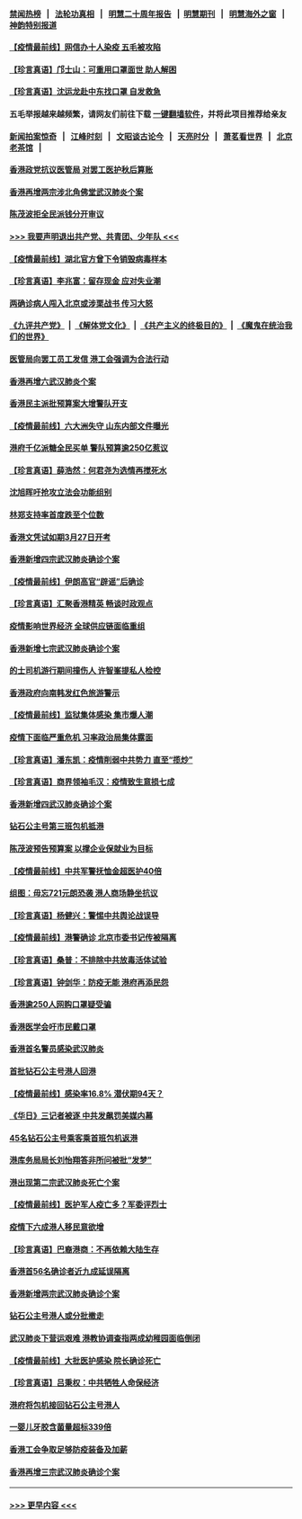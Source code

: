 #### [禁闻热榜](热点新闻.md?=0)  &nbsp;&nbsp;|&nbsp;&nbsp; [法轮功真相](https://github.com/gfw-breaker/truth/blob/master/README.md?=0) &nbsp;&nbsp;|&nbsp;&nbsp; [明慧二十周年报告](https://github.com/gfw-breaker/mh-reports/blob/master/README.md?=0) &nbsp;&nbsp;|&nbsp;&nbsp;[明慧期刊](https://github.com/gfw-breaker/mh-qikan) &nbsp;&nbsp;|&nbsp;&nbsp; [明慧海外之窗](https://github.com/gfw-breaker/mh-news/blob/master/README.md?=0) &nbsp;&nbsp;|&nbsp;&nbsp; [神韵特别报道](https://github.com/gfw-breaker/mh-news/blob/master/shenyun.md?=0)
#### [【疫情最前线】网信办十人染疫 五毛被攻陷](../pages/nsc415/n11903757.md?t=03020002) 
#### [【珍言真语】邝士山：可重用口罩面世 助人解困](../pages/nsc415/n11903875.md?t=03020002) 
#### [【珍言真语】沈运龙赴中东找口罩 自发救急](../pages/nsc415/n11903291.md?t=03020002) 
#### 五毛举报越来越频繁，请网友们前往下载 [一键翻墙软件](https://github.com/gfw-breaker/ssr-accounts)，并将此项目推荐给亲友
#### [新闻拍案惊奇](https://github.com/gfw-breaker/banned-news/blob/master/pages/link4.md) &nbsp;&nbsp;|&nbsp;&nbsp; [江峰时刻](https://github.com/gfw-breaker/banned-news/blob/master/pages/link4.md) &nbsp;&nbsp;|&nbsp;&nbsp; [文昭谈古论今](https://github.com/gfw-breaker/banned-news/blob/master/pages/link4.md) &nbsp;&nbsp;|&nbsp;&nbsp; [天亮时分](https://github.com/gfw-breaker/banned-news/blob/master/pages/link4.md) &nbsp;&nbsp;|&nbsp;&nbsp; [萧茗看世界](https://github.com/gfw-breaker/banned-news/blob/master/pages/link4.md) &nbsp;&nbsp;|&nbsp;&nbsp; [北京老茶馆](https://github.com/gfw-breaker/banned-news/blob/master/pages/link4.md) &nbsp;&nbsp;|&nbsp;&nbsp; 
#### [香港政党抗议医管局 对罢工医护秋后算账](../pages/nsc415/n11901746.md?t=03020002) 
#### [香港再增两宗涉北角佛堂武汉肺炎个案](../pages/nsc415/n11901737.md?t=03020002) 
#### [陈茂波拒全民派钱分开审议](../pages/nsc415/n11901672.md?t=03020002) 
#### [>>> 我要声明退出共产党、共青团、少年队 <<<](https://github.com/begood0513/goodnews/blob/master/quit/letter.md) 
#### [【疫情最前线】湖北官方曾下令销毁病毒样本](../pages/nsc415/n11901518.md?t=03020002) 
#### [【珍言真语】李兆富：留存现金 应对失业潮](../pages/nsc415/n11901448.md?t=03020002) 
#### [两确诊病人闯入北京或涉栗战书 传习大怒](../pages/nsc415/n11901180.md?t=03020002) 
#### [《九评共产党》](https://github.com/begood0513/9ping.md/blob/master/README.md) &nbsp;|&nbsp; [《解体党文化》](../../../../jtdwh.md/blob/master/README.md)  &nbsp;|&nbsp; [《共产主义的终极目的》](../../../../gczydzjmd.md/blob/master/README.md) &nbsp;|&nbsp; [《魔鬼在统治我们的世界》](../../../../mgztzwmdsj.md/blob/master/README.md) 
#### [医管局向罢工员工发信 港工会强调为合法行动](../pages/nsc415/n11898870.md?t=03020002) 
#### [香港再增六武汉肺炎个案](../pages/nsc415/n11898843.md?t=03020002) 
#### [香港民主派批预算案大增警队开支](../pages/nsc415/n11898813.md?t=03020002) 
#### [【疫情最前线】六大洲失守 山东内部文件曝光](../pages/nsc415/n11898455.md?t=03020002) 
#### [港府千亿派糖全民买单 警队预算逾250亿惹议](../pages/nsc415/n11898608.md?t=03020002) 
#### [【珍言真语】薛浩然：何君尧为选情再搅死水](../pages/nsc415/n11898269.md?t=03020002) 
#### [沈旭晖吁抢攻立法会功能组别](../pages/nsc415/n11896084.md?t=03020002) 
#### [林郑支持率首度跌至个位数](../pages/nsc415/n11896058.md?t=03020002) 
#### [香港文凭试如期3月27日开考](../pages/nsc415/n11896055.md?t=03020002) 
#### [香港新增四宗武汉肺炎确诊个案](../pages/nsc415/n11896040.md?t=03020002) 
#### [【疫情最前线】伊朗高官“辟谣”后确诊](../pages/nsc415/n11895902.md?t=03020002) 
#### [【珍言真语】汇聚香港精英 畅谈时政观点](../pages/nsc415/n11895733.md?t=03020002) 
#### [疫情影响世界经济 全球供应链面临重组](../pages/nsc415/n11895634.md?t=03020002) 
#### [香港新增七宗武汉肺炎确诊个案](../pages/nsc415/n11893498.md?t=03020002) 
#### [的士司机游行期间撞伤人 许智峯提私人检控](../pages/nsc415/n11893483.md?t=03020002) 
#### [香港政府向南韩发红色旅游警示](../pages/nsc415/n11893398.md?t=03020002) 
#### [【疫情最前线】监狱集体感染 集市爆人潮](../pages/nsc415/n11893181.md?t=03020002) 
#### [疫情下面临严重危机  习率政治局集体露面](../pages/nsc415/n11893305.md?t=03020002) 
#### [【珍言真语】潘东凯：疫情削弱中共势力 直至“揽炒”](../pages/nsc415/n11892866.md?t=03020002) 
#### [【珍言真语】商界领袖毛汉：疫情致生意损七成](../pages/nsc415/n11890348.md?t=03020002) 
#### [香港新增四武汉肺炎确诊个案](../pages/nsc415/n11890610.md?t=03020002) 
#### [钻石公主号第三班包机抵港](../pages/nsc415/n11890645.md?t=03020002) 
#### [陈茂波预告预算案 以撑企业保就业为目标](../pages/nsc415/n11890574.md?t=03020002) 
#### [【疫情最前线】中共军警抚恤金超医护40倍](../pages/nsc415/n11890458.md?t=03020002) 
#### [组图：毋忘721元朗恐袭 港人商场静坐抗议](../pages/nsc415/n11876882.md?t=03020002) 
#### [【珍言真语】杨健兴：警惕中共舆论战误导](../pages/nsc415/n11888131.md?t=03020002) 
#### [【疫情最前线】港警确诊 北京市委书记传被隔离](../pages/nsc415/n11886872.md?t=03020002) 
#### [【珍言真语】桑普：不排除中共放毒活体试验](../pages/nsc415/n11886832.md?t=03020002) 
#### [【珍言真语】钟剑华：防疫无能 港府再添民怨](../pages/nsc415/n11884504.md?t=03020002) 
#### [香港逾250人网购口罩疑受骗](../pages/nsc415/n11884388.md?t=03020002) 
#### [香港医学会吁市民戴口罩](../pages/nsc415/n11884367.md?t=03020002) 
#### [香港首名警员感染武汉肺炎](../pages/nsc415/n11884357.md?t=03020002) 
#### [首批钻石公主号港人回港](../pages/nsc415/n11884333.md?t=03020002) 
#### [【疫情最前线】感染率16.8% 潜伏期94天？](../pages/nsc415/n11884256.md?t=03020002) 
#### [《华日》三记者被逐 中共发飙罚美媒内幕](../pages/nsc415/n11884184.md?t=03020002) 
#### [45名钻石公主号乘客乘首班包机返港](../pages/nsc415/n11881770.md?t=03020002) 
#### [港库务局局长刘怡翔答非所问被批“发梦”](../pages/nsc415/n11881752.md?t=03020002) 
#### [港出现第二宗武汉肺炎死亡个案](../pages/nsc415/n11881736.md?t=03020002) 
#### [【疫情最前线】医护军人疫亡多？军委评烈士](../pages/nsc415/n11881655.md?t=03020002) 
#### [疫情下六成港人移民意欲增](../pages/nsc415/n11881699.md?t=03020002) 
#### [【珍言真语】巴裔港商：不再依赖大陆生存](../pages/nsc415/n11881126.md?t=03020002) 
#### [香港首56名确诊者近九成延误隔离](../pages/nsc415/n11879079.md?t=03020002) 
#### [香港新增两宗武汉肺炎确诊个案](../pages/nsc415/n11879064.md?t=03020002) 
#### [钻石公主号港人或分批撤走](../pages/nsc415/n11879029.md?t=03020002) 
#### [武汉肺炎下营运艰难 港教协调查指两成幼稚园面临倒闭](../pages/nsc415/n11878989.md?t=03020002) 
#### [【疫情最前线】大批医护感染 院长确诊死亡](../pages/nsc415/n11878595.md?t=03020002) 
#### [【珍言真语】吕秉权：中共牺牲人命保经济](../pages/nsc415/n11878390.md?t=03020002) 
#### [港府将包机接回钻石公主号港人](../pages/nsc415/n11876352.md?t=03020002) 
#### [一婴儿牙胶含菌量超标339倍](../pages/nsc415/n11876336.md?t=03020002) 
#### [香港工会争取足够防疫装备及加薪](../pages/nsc415/n11876313.md?t=03020002) 
#### [香港再增三宗武汉肺炎确诊个案](../pages/nsc415/n11876297.md?t=03020002) 

----
#### [ >>> 更早内容 <<< ](../indexes/nsc415-earlier.md)
